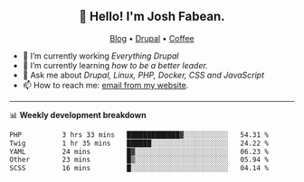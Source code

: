 <h2 align="center">👋 Hello! I'm Josh Fabean.</h2>
<p align="center">
  <a href="https://joshfabean.com">Blog</a> •
  <a href="https://www.drupal.org/u/joshfabean">Drupal</a> •
  <a href="https://www.buymeacoffee.com/LSxne6Yr4">Coffee</a>
</p>

- 🔭 I’m currently working *Everything Drupal*
- 🌱 I’m currently learning *how to be a better leader.*
- 💬 Ask me about *Drupal, Linux, PHP, Docker, CSS and JavaScript*
- 📫 How to reach me: [email from my website](https://joshfabean.com).

-------

📊 **Weekly development breakdown**
<!--START_SECTION:waka-->

```txt
PHP          3 hrs 33 mins   █████████████▓░░░░░░░░░░░   54.31 %
Twig         1 hr 35 mins    ██████░░░░░░░░░░░░░░░░░░░   24.22 %
YAML         24 mins         █▓░░░░░░░░░░░░░░░░░░░░░░░   06.23 %
Other        23 mins         █▒░░░░░░░░░░░░░░░░░░░░░░░   05.94 %
SCSS         16 mins         █░░░░░░░░░░░░░░░░░░░░░░░░   04.14 %
```

<!--END_SECTION:waka-->

<!--
**fabean/fabean** is a ✨ _special_ ✨ repository because its `README.md` (this file) appears on your GitHub profile.

Here are some ideas to get you started:

- 🔭 I’m currently working on ...
- 🌱 I’m currently learning ...
- 👯 I’m looking to collaborate on ...
- 🤔 I’m looking for help with ...
- 💬 Ask me about ...
- 📫 How to reach me: ...
- 😄 Pronouns: ...
- ⚡ Fun fact: ...
-->
